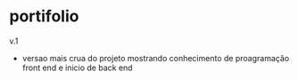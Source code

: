 # portifolio

v.1 
- versao mais crua do projeto mostrando conhecimento de proagramação front end e inicio de back end 
